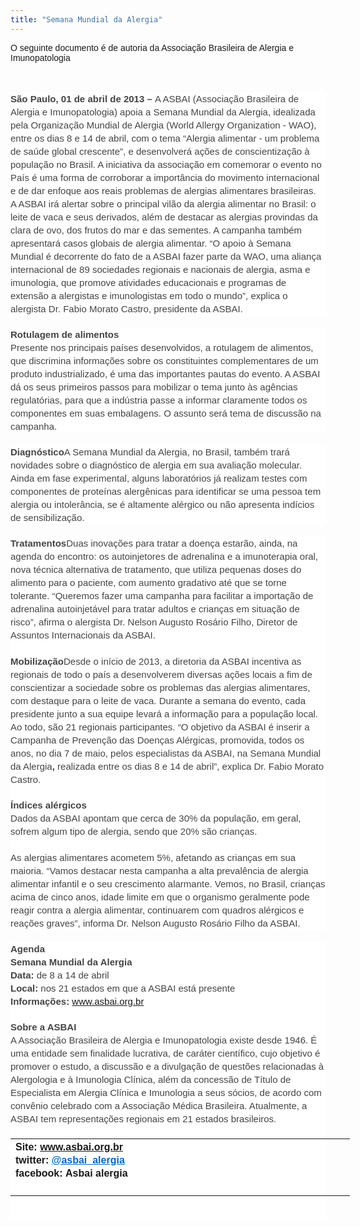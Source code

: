 ```yaml
---
title: "Semana Mundial da Alergia"
---
```


<span style="font-family: Arial, Helvetica, sans-serif;">O seguinte documento é de autoria da Associação Brasileira de Alergia e Imunopatologia</span><br /><span style="font-family: Arial, Helvetica, sans-serif;"><br /></span><br /><div style="background-color: white; color: #444444; font-family: Calibri, sans-serif; font-size: 15px; line-height: 21px; margin-bottom: 1.35em;"><strong>São Paulo, 01 de abril de 2013 –&nbsp;</strong>A ASBAI (Associação Brasileira de Alergia e Imunopatologia) apoia a Semana Mundial da Alergia, idealizada pela<strong>&nbsp;</strong>Organização Mundial de Alergia (World Allergy Organization - WAO), entre os dias 8 e 14 de abril, com o tema “Alergia alimentar - um problema de saúde global crescente”, e desenvolverá ações de conscientização à população no Brasil. A iniciativa da associação em comemorar o evento no País é uma forma de corroborar a importância do movimento internacional e de dar enfoque aos reais problemas de alergias alimentares brasileiras.<br />A ASBAI irá alertar sobre o principal vilão da alergia alimentar no Brasil: o leite de vaca e seus derivados, além de destacar as alergias provindas da clara de ovo, dos frutos do mar e das sementes. A campanha também apresentará casos globais de alergia alimentar. “O apoio à Semana Mundial é decorrente do fato de a ASBAI fazer parte da WAO, uma aliança internacional de 89 sociedades regionais e nacionais de alergia, asma e imunologia, que promove atividades educacionais e programas de extensão a alergistas e imunologistas em todo o mundo”, explica o alergista Dr. Fabio Morato Castro, presidente da ASBAI.</div><div style="background-color: white; color: #444444; font-family: Calibri, sans-serif; font-size: 15px; line-height: 21px; margin-bottom: 1.35em;"><strong>Rotulagem de alimentos</strong><br />Presente nos principais países desenvolvidos, a rotulagem de alimentos, que discrimina informações sobre os constituintes complementares de um produto industrializado, é uma das importantes pautas do evento. A ASBAI dá os seus primeiros passos para mobilizar o tema junto às agências regulatórias, para que a indústria passe a informar claramente todos os componentes em suas embalagens. O assunto será tema de discussão na campanha.</div><div style="background-color: white; color: #444444; font-family: Calibri, sans-serif; font-size: 15px; line-height: 21px; margin-bottom: 1.35em;"><strong>Diagnóstico</strong>A Semana Mundial da Alergia, no Brasil, também trará novidades sobre o diagnóstico de alergia em sua avaliação molecular. Ainda em fase experimental, alguns laboratórios já realizam testes com componentes de proteínas alergênicas para identificar se uma pessoa tem alergia ou intolerância, se é altamente alérgico ou não apresenta indícios de sensibilização.</div><div style="background-color: white; color: #444444; font-family: Calibri, sans-serif; font-size: 15px; line-height: 21px;"><div style="margin-bottom: 1.35em;"><strong>Tratamentos</strong>Duas inovações para tratar a doença estarão, ainda, na agenda do encontro: os autoinjetores de adrenalina e a imunoterapia oral, nova técnica alternativa de tratamento, que utiliza pequenas doses do alimento para o paciente, com aumento gradativo até que se torne tolerante. “Queremos fazer uma campanha para facilitar a importação de adrenalina autoinjetável para tratar adultos e crianças em situação de risco”, afirma o alergista Dr. Nelson Augusto Rosário Filho, Diretor de Assuntos Internacionais da ASBAI.</div><div style="margin-bottom: 1.35em;"><strong>Mobilização</strong>Desde o início de 2013, a diretoria da ASBAI incentiva as regionais de todo o país a desenvolverem diversas ações locais a fim de conscientizar a sociedade sobre os problemas das alergias alimentares, com destaque para o leite de vaca. Durante a semana do evento, cada presidente junto a sua equipe levará a informação para a população local. Ao todo, são 21 regionais participantes. “O objetivo da ASBAI é inserir a Campanha de<strong>&nbsp;</strong>Prevenção das Doenças Alérgicas, promovida, todos os anos, no dia 7 de maio, pelos especialistas da ASBAI, na Semana Mundial da Alergia<strong>,&nbsp;</strong>realizada entre os dias 8 e 14 de abril”, explica Dr. Fabio Morato Castro.</div><div style="margin-bottom: 1.35em;"><strong>Índices alérgicos&nbsp;</strong><br />Dados da ASBAI apontam que cerca de 30% da população, em geral, sofrem algum tipo de alergia, sendo que 20% são crianças.<br /><br />As alergias alimentares<strong>&nbsp;</strong>acometem 5%, afetando as crianças em sua maioria. “Vamos destacar nesta campanha a alta prevalência de alergia alimentar infantil e o seu crescimento alarmante. Vemos, no Brasil, crianças acima de cinco anos, idade limite em que o organismo geralmente pode reagir contra a alergia alimentar, continuarem com quadros alérgicos e reações graves”, informa Dr. Nelson Augusto Rosário Filho da ASBAI.</div></div><div style="background-color: white; color: #444444; font-family: Calibri, sans-serif; font-size: 15px; line-height: 21px;"><div style="margin-bottom: 1.35em;"><strong>Agenda</strong><br /><strong>Semana Mundial da Alergia</strong><br /><strong>Data:&nbsp;</strong>de 8 a 14 de abril<br /><strong>Local:&nbsp;</strong>nos 21 estados em que a ASBAI está presente<br /><strong>Informações:&nbsp;</strong><a href="http://www.asbai.org.br/" style="color: #0068cf; cursor: pointer;" target="_blank">www.asbai.org.br</a><u></u></div><div style="margin-bottom: 1.35em;"><strong>Sobre a ASBAI</strong>&nbsp;&nbsp;&nbsp;&nbsp;&nbsp;&nbsp;&nbsp;&nbsp;<br />A Associação Brasileira de Alergia e Imunopatologia existe desde 1946. É uma entidade sem finalidade lucrativa, de caráter científico, cujo objetivo é promover o estudo, a discussão e a divulgação de questões relacionadas à Alergologia e à Imunologia Clínica, além da concessão de Título de Especialista em Alergia Clínica e Imunologia a seus sócios, de acordo com convênio celebrado com a Associação Médica Brasileira. Atualmente, a ASBAI tem representações regionais em 21 estados brasileiros.</div><table style="line-height: 21px; width: 543px;"><tbody><tr><td width="370"><div style="margin-bottom: 1.35em;"><strong>Site:&nbsp;</strong><a href="http://www.asbai.org.br/" style="color: #0068cf; cursor: pointer;" target="_blank"><strong>www.asbai.org.br</strong></a><br /><strong>twitter:&nbsp;</strong><a href="http://www.twitter.com/asbai_alergia" style="color: #0068cf; cursor: pointer;" target="_blank"><strong>@asbai_alergia</strong></a><br /><strong>facebook:</strong>&nbsp;<strong>Asbai alergia</strong></div></td><td width="161"><img alt="" src="https://blu174.mail.live.com/Handlers/ImageProxy.mvc?bicild=&canary=BEjctgF6qrphsWNux7Co5pvX1zkhuqbULIs1UjeGMDg%3d0&url=http%3a%2f%2fwww.asbai.org.br%2fimageBank%2fwawlogo_clear150.jpg" /></td></tr></tbody></table><div style="margin-bottom: 1.35em;"><strong>&nbsp;</strong><img alt="" src="https://blu174.mail.live.com/Handlers/ImageProxy.mvc?bicild=&canary=BEjctgF6qrphsWNux7Co5pvX1zkhuqbULIs1UjeGMDg%3d0&url=http%3a%2f%2fwww.asbai.org.br%2fimageBank%2ftierno.png" /></div></div>